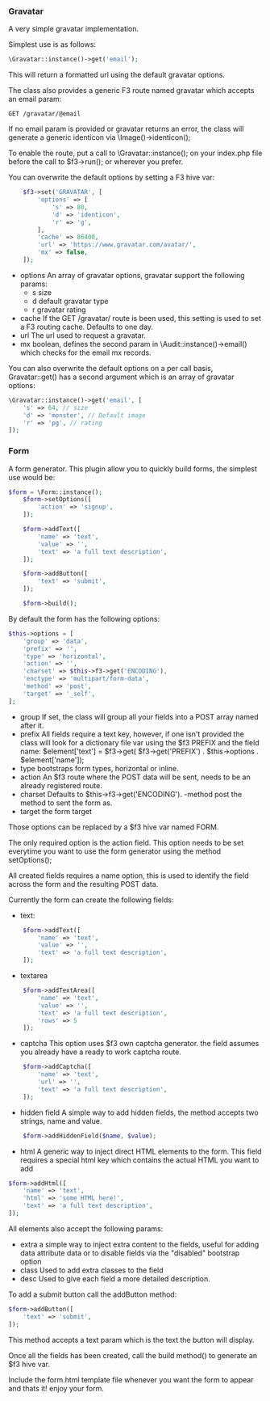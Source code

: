 ### Gravatar
A very simple gravatar implementation.

Simplest use is as follows:
```php
\Gravatar::instance()->get('email');
```
This will return a formatted url using the default gravatar options.

The class also provides a generic F3 route named gravatar which accepts an email param:

```
GET /gravatar/@email
```

If no email param is provided or gravatar returns an error, the class will generate a generic identicon via \Image()->identicon();

To enable the route, put a call to \Gravatar::instance(); on your index.php file before the call to $f3->run(); or wherever you prefer.

You can overwrite the default options by setting a F3 hive var:

```php
	$f3->set('GRAVATAR', [
		'options' => [
			's' => 80,
			'd' => 'identicon',
			'r' => 'g',
		],
		'cache' => 86400,
		'url' => 'https://www.gravatar.com/avatar/',
		'mx' => false,
	]);
```

- options An array of gravatar options, gravatar support the following params:
  - s size
  - d default gravatar type
  - r gravatar rating
- cache If the GET /gravatar/ route is been used, this setting is used to set a F3 routing cache. Defaults to one day.
- url The url used to request a gravatar.
- mx boolean, defines the second param in \Audit::instance()->email() which checks for the email mx records.

You can also overwrite the default options on a per call basis, Gravatar::get() has a second argument which is an array of gravatar options:

```php
\Gravatar::instance()->get('email', [
	's' => 64, // size
	'd' => 'monster', // Default image
	'r' => 'pg', // rating
]);
```

### Form
A form generator. This plugin allow you to quickly build forms, the simplest use would be:

```php
$form = \Form::instance();
	$form->setOptions([
		'action' => 'signup',
	]);

	$form->addText([
		'name' => 'text',
		'value' => '',
		'text' => 'a full text description',
	]);

	$form->addButton([
		'text' => 'submit',
	]);

	$form->build();
```

By default the form has the following options:

```php
$this->options = [
	'group' => 'data',
	'prefix' => '',
	'type' => 'horizontal',
	'action' => '',
	'charset' => $this->f3->get('ENCODING'),
	'enctype' => 'multipart/form-data',
	'method' => 'post',
	'target' => '_self',
];
```
- group If set, the class will group all your fields into a POST array named after it.
- prefix All fields require a text key, however, if one isn't provided the class will look for a dictionary file var using the $f3 PREFIX and the field name:
 $element['text'] = $f3->get( $f3->get('PREFIX') . $this->options . $element['name']);
 - type bootstraps form types, horizontal or inline.
 - action An $f3 route where the POST data will be sent, needs to be an already registered route.
 - charset Defaults to $this->f3->get('ENCODING').
 -method post the method to sent the form as.
 - target the form target

Those options can be replaced by a $f3 hive var named FORM.

The only required option is the action field. This option needs to be set everytime you want to use the form generator using the method setOptions();

All created fields requires a name option, this is used to identify the field across the form and the resulting POST data.

Currently the form can create the following fields:

- text:
```php
	$form->addText([
		'name' => 'text',
		'value' => '',
		'text' => 'a full text description',
	]);
```
- textarea
```php
	$form->addTextArea([
		'name' => 'text',
		'value' => '',
		'text' => 'a full text description',
		'rows' => 5
	]);
```
- captcha This option uses $f3 own captcha generator. the field assumes you already have a ready to work captcha route.
```php
	$form->addCaptcha([
		'name' => 'text',
		'url' => '',
		'text' => 'a full text description',
	]);
```
- hidden field  A simple way to add hidden fields, the method accepts two strings, name and value.
```php
	$form->addHiddenField($name, $value);
```
- html  A generic way to inject direct HTML elements to the form. This field requires a special html key which contains the actual HTML you want to add
```php
$form->addHtml([
	'name' => 'text',
	'html' => 'some HTML here!',
	'text' => 'a full text description',
]);
```

All elements also accept the following params:
- extra a simple way to inject extra content to the fields, useful for adding data attribute data or to disable fields via the "disabled" bootstrap option
- class Used to add extra classes to the field
- desc Used to give each field a more detailed description.

To add a submit button call the addButton method:
```php
$form->addButton([
	'text' => 'submit',
]);
```
This method accepts a text param which is the text the button will display.

Once all the fields has been created, call the build method() to generate an $f3 hive var.

Include the form.html template file whenever you want the form to appear and thats it! enjoy your form.
